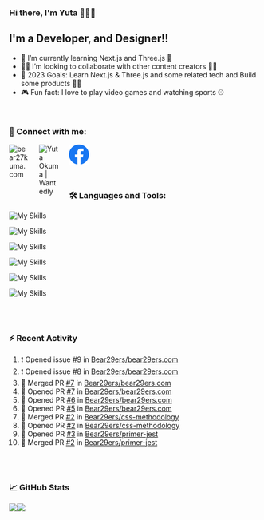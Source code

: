 ### Hi there, I'm Yuta 🤟🏻🐻

## I'm a Developer, and Designer!!

- 🌱 I’m currently learning Next.js and Three.js 🤣
- 👬🏻 I’m looking to collaborate with other content creators 👋🏻
- 🥅 2023 Goals: Learn Next.js & Three.js and some related tech and Build some products 💪🏻
- 🎮 Fun fact: I love to play video games and watching sports ⚾️

<br />

### :wave: Connect with me:

[<img align="left" alt="bear27kuma.com" width="40px" src="https://user-images.githubusercontent.com/39920490/156489586-f125813b-e344-46d6-9306-f5786684b976.jpg" style="margin-right: 20px;" />](https://bear29ers.github.io/)
[<img align="left" alt="Yuta Okuma | Wantedly" width="40px" src="https://user-images.githubusercontent.com/39920490/156489528-fdc520d6-10f1-43b6-8bf8-fadf8dcf1a90.jpg" style="margin-right: 20px;" />](https://www.wantedly.com/id/yuta_okuma_b)
[<img align="left" alt="Yuta Okuma | Facebook" width="40px" src="https://github.com/github/explore/blob/main/topics/facebook/facebook.png?raw=true" style="margin-right: 20px;" />](https://www.facebook.com/kumakuma1129/)

[//]: # '[<img align="left" alt="Yuta Okuma | Instagram" width="40px" src="https://github.com/github/explore/blob/main/topics/instagram/instagram.png?raw=true" />](https://www.instagram.com/bear_27earl/)'

<br />
<br />
<br />
<br />

### :hammer_and_wrench: Languages and Tools:

![My Skills](https://skillicons.dev/icons?i=html,css,sass,tailwind,bootstrap,js)

![My Skills](https://skillicons.dev/icons?i=ts,jquery,react,nextjs,vercel,vue)

![My Skills](https://skillicons.dev/icons?i=nodejs,express,jest,php,laravel,mysql)

![My Skills](https://skillicons.dev/icons?i=docker,git,github,githubactions,aws,linux)

![My Skills](https://skillicons.dev/icons?i=vim,neovim,lua,md,idea,vscode)

![My Skills](https://skillicons.dev/icons?i=atom,webpack,xd,ps,ai,ae)

<br />
<br />

### :zap: Recent Activity

<!--START_SECTION:activity-->

1. ❗️ Opened issue [#9](https://github.com/Bear29ers/bear29ers.com/issues/9) in [Bear29ers/bear29ers.com](https://github.com/Bear29ers/bear29ers.com)
2. ❗️ Opened issue [#8](https://github.com/Bear29ers/bear29ers.com/issues/8) in [Bear29ers/bear29ers.com](https://github.com/Bear29ers/bear29ers.com)
3. 🎉 Merged PR [#7](https://github.com/Bear29ers/bear29ers.com/pull/7) in [Bear29ers/bear29ers.com](https://github.com/Bear29ers/bear29ers.com)
4. 💪 Opened PR [#7](https://github.com/Bear29ers/bear29ers.com/pull/7) in [Bear29ers/bear29ers.com](https://github.com/Bear29ers/bear29ers.com)
5. 💪 Opened PR [#6](https://github.com/Bear29ers/bear29ers.com/pull/6) in [Bear29ers/bear29ers.com](https://github.com/Bear29ers/bear29ers.com)
6. 💪 Opened PR [#5](https://github.com/Bear29ers/bear29ers.com/pull/5) in [Bear29ers/bear29ers.com](https://github.com/Bear29ers/bear29ers.com)
7. 🎉 Merged PR [#2](https://github.com/Bear29ers/css-methodology/pull/2) in [Bear29ers/css-methodology](https://github.com/Bear29ers/css-methodology)
8. 💪 Opened PR [#2](https://github.com/Bear29ers/css-methodology/pull/2) in [Bear29ers/css-methodology](https://github.com/Bear29ers/css-methodology)
9. 💪 Opened PR [#3](https://github.com/Bear29ers/primer-jest/pull/3) in [Bear29ers/primer-jest](https://github.com/Bear29ers/primer-jest)
10. 🎉 Merged PR [#2](https://github.com/Bear29ers/primer-jest/pull/2) in [Bear29ers/primer-jest](https://github.com/Bear29ers/primer-jest)

<!--END_SECTION:activity-->

<br />
<br />

### :chart_with_upwards_trend: GitHub Stats

<div style="display: flex;">
    <a href="https://github.com/Bear29ers">
        <img height="200px;" src="https://github-readme-stats.vercel.app/api?username=Bear29ers&show_icons=true&theme=bear">
    </a>
    <a href="https://github.com/Bear29ers">
        <img height="200px" src="https://github-readme-stats.vercel.app/api/top-langs/?username=Bear29ers&langs_count=6&layout=compact&theme=bear">
    </a>
</div>

